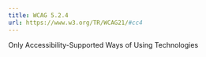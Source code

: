 ```yaml
---
title: WCAG 5.2.4
url: https://www.w3.org/TR/WCAG21/#cc4
---
```

Only Accessibility-Supported Ways of Using Technologies

